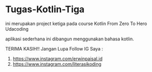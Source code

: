 # Tugas-Kotlin-Tiga

ini merupakan project ketiga pada course Kotlin From Zero To Hero Udacoding

aplikasi sederhana ini dibangun menggunakan bahasa kotlin.

TERIMA KASIH!! Jangan Lupa Follow IG Saya :

1. https://www.instagram.com/erwinpaisal.id
2. https://www.instagram.com/literasikoding
